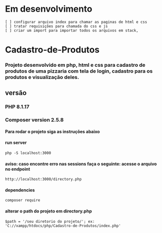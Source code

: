 # Em desenvolvimento
    [ ] configurar arquivo index para chamar as paginas de html e css   
    [ ] tratar requisições para chamada do css e js
    [ ] criar um import para importar todos os arquivos em stack, 


# Cadastro-de-Produtos
### Projeto desenvolvido em php, html e css para cadastro de produtos de uma pizzaria com tela de login, cadastro para os produtos e visualização deles. 



## versão

### PHP 8.1.17 
### Composer version 2.5.8

#### Para rodar o projeto siga as instruções abaixo

#### run server

    php -S localhost:3000

#### aviso: caso encontre erro nas sessions faça o seguinte: acesse o arquivo no endpoint

    http://localhost:3000/directory.php

#### dependencies

    composer require

#### alterar o path do projeto em directory.php

    $path = '/seu diretorio do projeto/'; ex: 'C://xampp/htdocs/php/Cadastro-de-Produtos/index.php'
